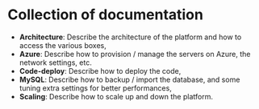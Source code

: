 # Collection of documentation

- **Architecture**: Describe the architecture of the platform and how to access the various boxes,
- **Azure**: Describe how to provision / manage the servers on Azure, the network settings, etc.
- **Code-deploy**: Describe how to deploy the code,
- **MySQL**: Describe how to backup / import the database, and some tuning extra settings for better performances,
- **Scaling**: Describe how to scale up and down the platform.
